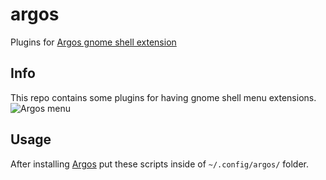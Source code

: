 # argos
Plugins for [Argos gnome shell extension](https://extensions.gnome.org/extension/1176/argos/)

## Info

This repo contains some plugins for having gnome shell menu extensions.
![Argos menu](https://user-images.githubusercontent.com/47392003/66555140-2e4e3600-eb1c-11e9-8edb-1b3e80c656b2.png)

## Usage
After installing [Argos](https://extensions.gnome.org/extension/1176/argos/) put these scripts inside of `~/.config/argos/` folder.
